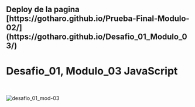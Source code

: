 <h2> Deploy de la pagina [https://gotharo.github.io/Prueba-Final-Modulo-02/](https://gotharo.github.io/Desafio_01_Modulo_03/)</h2>


<h1> Desafio_01, Modulo_03 JavaScript </h1>
<br> 




![desafio_01_mod-03](https://github.com/user-attachments/assets/d8cad3f4-8bf8-46ee-af41-549b9cb9d998)
